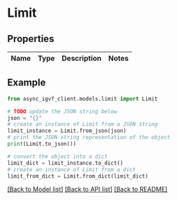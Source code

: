# Limit


## Properties

Name | Type | Description | Notes
------------ | ------------- | ------------- | -------------

## Example

```python
from async_igvf_client.models.limit import Limit

# TODO update the JSON string below
json = "{}"
# create an instance of Limit from a JSON string
limit_instance = Limit.from_json(json)
# print the JSON string representation of the object
print(Limit.to_json())

# convert the object into a dict
limit_dict = limit_instance.to_dict()
# create an instance of Limit from a dict
limit_from_dict = Limit.from_dict(limit_dict)
```
[[Back to Model list]](../README.md#documentation-for-models) [[Back to API list]](../README.md#documentation-for-api-endpoints) [[Back to README]](../README.md)


